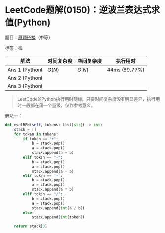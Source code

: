 # LeetCode题解(0150)：逆波兰表达式求值(Python)

题目：[原题链接](https://leetcode-cn.com/problems/evaluate-reverse-polish-notation/)（中等）

标签：栈

| 解法           | 时间复杂度 | 空间复杂度 | 执行用时      |
| -------------- | ---------- | ---------- | ------------- |
| Ans 1 (Python) | $O(N)$     | $O(N)$     | 44ms (89.77%) |
| Ans 2 (Python) |            |            |               |
| Ans 3 (Python) |            |            |               |

>  LeetCode的Python执行用时随缘，只要时间复杂度没有明显差异，执行用时一般都在同一个量级，仅作参考意义。

解法一：

```python
def evalRPN(self, tokens: List[str]) -> int:
    stack = []
    for token in tokens:
        if token == "+":
            b = stack.pop()
            a = stack.pop()
            stack.append(a + b)
        elif token == "-":
            b = stack.pop()
            a = stack.pop()
            stack.append(a - b)
        elif token == "*":
            b = stack.pop()
            a = stack.pop()
            stack.append(a * b)
        elif token == "/":
            b = stack.pop()
            a = stack.pop()
            stack.append(int(a / b))
        else:
            stack.append(int(token))

    return stack[0]
```